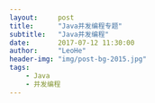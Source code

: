 ```yaml
---
layout:     post
title:      "Java并发编程专题"
subtitle:   "Java并发编程"
date:       2017-07-12 11:30:00
author:     "LeoHe"
header-img: "img/post-bg-2015.jpg"
tags:
    - Java
    - 并发编程	
---
```



